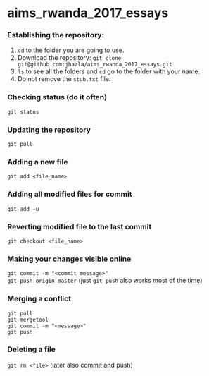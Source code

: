 # aims_rwanda_2017_essays

### Establishing the repository:
1) `cd` to the folder you are going to use.
2) Download the repository:
`git clone git@github.com:jhazla/aims_rwanda_2017_essays.git`
3) `ls` to see all the folders and `cd` go to the folder with your name.
4) Do not remove the `stub.txt` file.

### Checking status (do it often)
`git status`

### Updating the repository
`git pull`

### Adding a new file
`git add <file_name>`

### Adding all modified files for commit
`git add -u`

### Reverting modified file to the last commit
`git checkout <file_name>`

### Making your changes visible online
`git commit -m "<commit message>"`<br>
`git push origin master` (just `git push` also works most of the time)

### Merging a conflict
`git pull`<br>
`git mergetool`<br>
`git commit -m "<message>"`<br>
`git push`

### Deleting a file
`git rm <file>` (later also commit and push)
